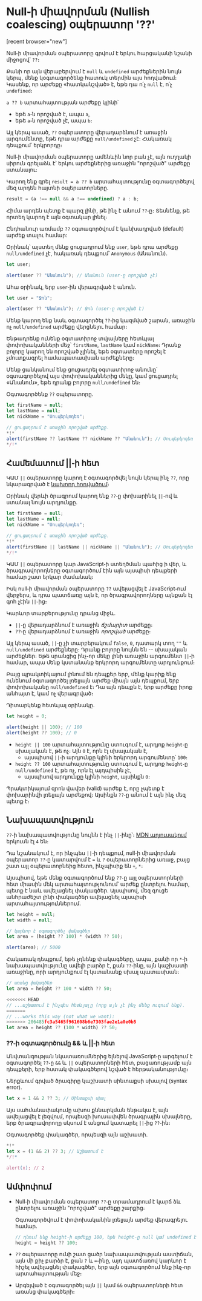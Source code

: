 # Null֊ի միավորման (Nullish coalescing) օպերատոր '??'

[recent browser="new"]

Null֊ի միավորման օպերատորը գրվում է երկու հարցականի նշանի միջոցով՝ `??`։

Քանի որ այն վերաբերվում է `null` և `undefined` արժեքներին նույն կերպ, մենք կօգտագործենք հատուկ տերմին այս հոդվածում։ Կասենք, որ արժեքը «հատկանշված» է, եթե դա ո՛չ `null` է, ո՛չ `undefined`։

`a ?? b` արտահայտության արժեքը կլինի՝
- եթե `a`֊ն որոշված է, ապա `a`,
- եթե `a`֊ն որոշված չէ, ապա `b`։

Այլ կերպ ասած, `??` օպերատորը վերադարձնում է առաջին արգումենտը, եթե դրա արժեքը `null/undefined` չէ։ Հակառակ դեպքում՝ երկրորդը։

Null֊ի միավորման օպերատորը ամենևին նոր բան չէ, այն ուղղակի սիրուն գրելաձև է՝ երկու արժեքներից առաջին "որոշված" արժեքը ստանալու։

Կարող ենք գրել `result = a ?? b` արտահայտությունը օգտագործելով մեզ արդեն հայտնի օպերատորները․

```js
result = (a !== null && a !== undefined) ? a : b;
```

Հիմա արդեն պետք է պարզ լինի, թե ինչ է անում `??`֊ը։ Տեսնենք, թե որտեղ կարող է այն օգտակար լինել։

Ընդհանուր առմամբ `??` օգտագործվում է կանխադրված (default) արժեք տալու համար:

Օրինակ՝ այստեղ մենք ցուցադրում ենք `user`, եթե դրա արժեքը `null/undefined` չէ, հակառակ դեպքում՝ `Anonymous` (Անանուն)․

```js run
let user;

alert(user ?? "Անանուն"); // Անանուն (user֊ը որոշված չէ)
```

Ահա օրինակ, երբ `user`֊ին վերագրված է անուն․

```js run
let user = "Ջոն";

alert(user ?? "Անանուն"); // Ջոն (user֊ը որոշված է)
```

Մենք կարող ենք նաև օգտագործել `??`֊ից կազմված շարան, առաջին ոչ `null/undefined` արժեքը վերցնելու համար։

Ենթադրենք ունենք օգտատիրոջ տվյալները հետևյալ փոփոխականների մեջ՝ `firstName`, `lastName` կամ `nickName`։ Դրանք բոլորը կարող են որոշված չլինել, եթե օգտատերը որոշել է չմուտքագրել համապատասխան արժեքները։

Մենք ցանկանում ենք ցուցադրել օգտատիրոջ անունը՝ օգտագործելով այս փոփոխականներից մեկը, կամ ցուցադրել «Անանուն», եթե դրանք բոլորը `null/undefined` են։

Օգտագործենք `??` օպերատորը․

```js run
let firstName = null;
let lastName = null;
let nickName = "Սուպերկոդեռ";

// ցուցադրում է առաջին որոշված արժեքը․
*!*
alert(firstName ?? lastName ?? nickName ?? "Անանուն"); // Սուպերկոդեռ
*/!*
```

## Համեմատում ||֊ի հետ

ԿԱՄ `||` օպերատորը կարող է օգտագործվել նույն կերպ ինչ `??`, որը նկարագրված է [նախորդ հոդվածում](info:logical-operators#or-finds-the-first-truthy-value)։

Օրինակ վերևի ծրագրում կարող ենք `??`֊ը փոխարինել `||`֊ով և ստանալ նույն արդյունքը․

```js run
let firstName = null;
let lastName = null;
let nickName = "Սուպերկոդեռ";

// ցուցադրում է առաջին որոշված արժեքը․
*!*
alert(firstName || lastName || nickName || "Անանուն"); // Սուպերկոդեռ
*/!*
```

ԿԱՄ `||` օպերատորը կար JavaScript֊ի ստեղծման պահից ի վեր, և ծրագրավորողները օգտագործում էին այն այսպիսի դեպքերի համար շատ երկար ժամանակ։

Իսկ null֊ի միավորման օպերատորը `??` ավելացվել է JavaScript֊ում վերջերս, և դրա պատճառը այն է, որ ծրագրավորողները այնքան էլ գոհ չէին `||`֊ից։

Կարևոր տարբերությունը դրանց միջև․
- `||`֊ը վերադարձնում է առաջին *ճշմարիտ* արժեքը։
- `??`֊ը վերադարձնում է առաջին *որոշված* արժեքը։

Այլ կերպ ասած, `||`֊ը  չի տարբերակում `false`, `0`, դատարկ տող `""` և `null/undefined` արժեքները։ Դրանք բոլորը նույնն են -- սխալական արժեքներ։ Եթե սրանցից ինչ֊որ մեկը լինի առաջին արգումենտ `||`֊ի համար, ապա մենք կստանանք երկրորդ արգումենտը արդյունքում։

Բայց պրակտիկայում լինում են դեպքեր երբ, մենք կարիք ենք ունենում օգտագործել լռելյայն արժեք միայն այն դեպքում, երբ փոփոխականը `null/undefined` է։ Դա այն դեպքն է, երբ արժեքը իրոք անհայտ է, կամ ոչ վերագրված։

Դիտարկենք հետևյալ օրինակը․

```js run
let height = 0;

alert(height || 100); // 100
alert(height ?? 100); // 0
```

- `height || 100` արտահայտությունը ստուգում է, արդյոք `height`֊ը սխալական է, թե ոչ։ Այն `0` է, որն էլ սխալական է,
    - այսպիսով `||`֊ի արդյունքը կլինի երկրորդ արգումենտը՝ `100`։
- `height ?? 100` արտահայտությունը ստուգում է, արդյոք `height`֊ը `null/undefined` է, թե ոչ, որն էլ այդպիսին չէ,
    - այսպիսով արդյունքը կլինի `height`, այսինքն `0`։

Պրակտիկայում զրոն վավեր (valid) արժեք է, որը չպետք է փոխարինվի լռելյայն արժեքով։ Այսինքն `??`֊ը անում է այն ինչ մեզ պետք է։

## Նախապատվություն

`??`֊ի նախապատվությունը նույնն է ինչ `||`֊ինը՝։ [MDN աղյուսակում](https://developer.mozilla.org/en-US/docs/Web/JavaScript/Reference/Operators/Operator_Precedence#Table) երկուսն էլ `4` են։

Դա նշանակում է, որ ինչպես `||`֊ի դեպքում, null֊ի միավորման օպերատոր `??`֊ը կատարվում է `=` և `?` օպերատորներից առաջ, բայց շատ այլ օպերատորնեից հետո, ինչպիսիք են `+`, `*`։

Այսպիսով, եթե մենք օգտագործում ենք `??`֊ը այլ օպերատորների հետ միասին մեկ արտահայտությունում՝ արժեք ընտրելու համար, պետք է նաև ավելացնել փակագծեր․
Այսպիսով, մեզ գուցե անհրաժեշտ լինի փակագծեր ավելացնել այսպիսի արտահայտություններում.

```js run
let height = null;
let width = null;

// կարևոր է օգտագործել փակագծեր
let area = (height ?? 100) * (width ?? 50);

alert(area); // 5000
```

Հակառակ դեպքում, եթե չդնենք փակագծերը, ապա, քանի որ `*`֊ի նախապատվությունը ավելի բարձր է, քան `??`֊ինը, այն կաշխատի առաջինը, որի արդյունքում էլ կստանանք սխալ պատասխան։

```js
// առանց փակագծեր
let area = height ?? 100 * width ?? 50;

<<<<<<< HEAD
// ...աշխատում է ինչպես հետևյալը (որը այն չէ ինչ մենք ուզում ենք)․
=======
// ...works this way (not what we want):
>>>>>>> 206485fc3a5465f961608b6e7303fae2e1a0e0b5
let area = height ?? (100 * width) ?? 50;
```

### ??֊ի օգտագործումը && և ||֊ի հետ

Անվտանգության նկատառումներից ելնելով JavaScript֊ը արգելում է օգտագործել `??`֊ը `&&` և `||` օպերատորների հետ, բացառությամբ այն դեպքերի, երբ հստակ փակագծերով նշված է հերթականությունը։

Ներքևում գրված ծրագիրը կաշխատի սինտաքսի սխալով (syntax error)․

```js run
let x = 1 && 2 ?? 3; // Սինտաքսի սխալ
```

Այս սահմանափակումը ախոս քննարկման ենթակա է, այն ավելացվել է լեզվում, որպեսզի խուսափվեն ծրագրային սխալները, երբ ծրագրավորողը սկսում է անցում կատարել `||`֊ից `??`֊ին։

Օգտագործեք փակագծեր, որպեսզի այն աշխատի․

```js run
*!*
let x = (1 && 2) ?? 3; // Աշխատում է
*/!*

alert(x); // 2
```

## Ամփոփում

- Null֊ի միավորման օպերատոր `??`֊ը տրամադրում է կարճ ձև ընտրելու առաջին "որոշված" արժեքը շարքից։

    Օգտագործվում է փոփոխականին լռելյայն արժեք վերագրելու համար․

    ```js
    // դնում ենք height֊ի արժեքը 100, եթե height֊ը null կամ undefined է
    height = height ?? 100;
    ```

- `??` օպերատորը ունի շատ ցածր նախապատվության աստիճան, այն մի քիչ բարձր է, քան `?` և `=`֊ինը, այդ պատճառով կարևոր է հիշել ավելացնել փակագծեր, երբ այն օգտագործում ենք ինչ֊որ արտահայտության մեջ։
- Արգելված է օգտագործել այն `||` կամ `&&` օպերատորների հետ առանց փակագծերի։
